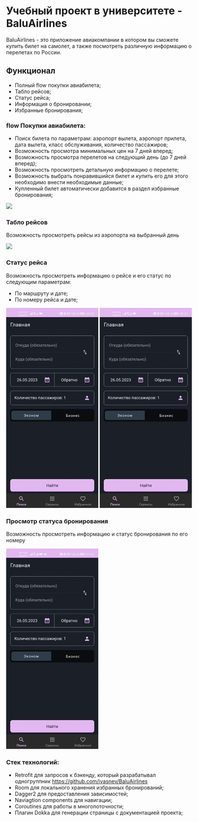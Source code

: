 # Учебный проект в университете - BaluAirlines


BaluAirlines - это приложение авиакомпании в котором вы сможете купить билет на самолет, а также посмотреть различную информацию о перелетах по России.

## Функционал
* Полный flow покупки авиабилета;
* Табло рейсов;
* Статус рейса;
* Информация о бронировании;
* Избранные бронирования;


### flow Покупки авиабилета:
* Поиск билета по параметрам: аэропорт вылета, аэропорт прилета, дата вылета, класс обслуживания, количество пассажиров;
* Возможность просмотра минимальных цен на 7 дней вперед;
* Возможность просмотра перелетов на следующий день (до 7 дней вперед);
* Возможность просмотреть детальную информацию о перелете;
* Возможность выбрать понравившийся билет и купить его для этого необходимо внести необходимые данные;
* Купленный билет автоматически добавится в раздел избранные бронирования;

<img src="assets/buy_ticket.gif" width="250">


### Табло рейсов 
Возможность просмотреть рейсы из аэропорта на выбранный день

<img src="assets/flight_table.gif" width="250">


### Статус рейса
Возможность просмотреть информацию о рейсе и его статус по следующим параметрам: 
* По маршруту и дате;
* По номеру рейса и дате;

<img src="assets/flight_status_by_number.gif" width="250"> <img src="assets/flight_status_by_route.gif" width="250">


### Просмотр статуса бронирования
Возможность просмотреть информацию и статус бронирования по его номеру

<img src="assets/booking.gif" width="250">


### Стек технологий: 
* Retrofit для запросов к бэкенду, который разрабатывал одногруппник https://github.com/ivasnev/BaluAirlines
* Room для локального хранения избранных бронирований;
* Dagger2 для предоставления зависимостей;
* Naviagtion components для навигации;
* Coroutines для работы в многопоточности;
* Плагин Dokka для генерации страницы с документацией проекта;  
